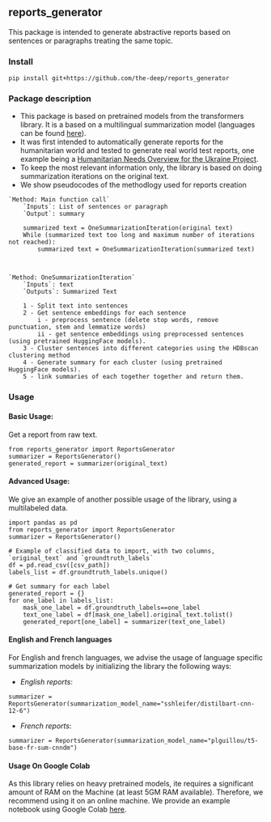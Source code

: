 ## reports_generator
This package is intended to generate abstractive reports based on sentences or paragraphs treating the same topic.

### Install

```posh
pip install git+https://github.com/the-deep/reports_generator
```

### Package description
- This package is based on pretrained models from the transformers library. 
It is a based on a multilingual summarization model (languages can be found [here](https://huggingface.co/csebuetnlp/mT5_multilingual_XLSum)). 
- It was first intended to automatically generate reports for the humanitarian world and tested to generate real world test reports, one example being a
[Humanitarian Needs Overview for the Ukraine Project](https://drive.google.com/file/d/1TZzRyRdNYxF0etbfmqd1BtqL4V3uT6Ob/view?usp=sharing).
- To keep the most relevant information only, the library is based on doing summarization iterations on the original text. 
- We show pseudocodes of the methodlogy used for reports creation
```
`Method: Main function call`
    `Inputs`: List of sentences or paragraph
    `Output`: summary
    
    summarized text = OneSummarizationIteration(original text)
    While (summarized text too long and maximum number of iterations not reached):
        summarized text = OneSummarizationIteration(summarized text)
        
        
        
`Method: OneSummarizationIteration`
    `Inputs`: text
    `Outputs`: Summarized Text
    
    1 - Split text into sentences
    2 - Get sentence embeddings for each sentence
        i - preprocess sentence (delete stop words, remove punctuation, stem and lemmatize words)
        ii - get sentence embeddings using preprocessed sentences (using pretrained HuggingFace models).
    3 - Cluster sentences into different categories using the HDBscan clustering method
    4 - Generate summary for each cluster (using pretrained HuggingFace models).
    5 - link summaries of each together together and return them.
```

### Usage
#### Basic Usage:
Get a report from raw text.
```
from reports_generator import ReportsGenerator
summarizer = ReportsGenerator()    
generated_report = summarizer(original_text)
```
#### Advanced Usage:
We give an example of another possible usage of the library, using a multilabeled data. 
```
import pandas as pd
from reports_generator import ReportsGenerator
summarizer = ReportsGenerator()

# Example of classified data to import, with two columns, `original_text` and `groundtruth_labels` 
df = pd.read_csv([csv_path]) 
labels_list = df.groundtruth_labels.unique()

# Get summary for each label
generated_report = {}
for one_label in labels_list:
    mask_one_label = df.groundtruth_labels==one_label
    text_one_label = df[mask_one_label].original_text.tolist()
    generated_report[one_label] = summarizer(text_one_label)
```
#### English and French languages
For English and french languages, we advise the usage of language specific summarization models by initializing the library the following ways:
* _English reports_:
```
summarizer = ReportsGenerator(summarization_model_name="sshleifer/distilbart-cnn-12-6") 
```
* _French reports_:
```
summarizer = ReportsGenerator(summarization_model_name="plguillou/t5-base-fr-sum-cnndm") 
```

#### Usage On Google Colab
As this library relies on heavy pretrained models, ite requires a significant amount of RAM
on the Machine (at least 5GM RAM available). Therefore, we recommend using it on an online machine.
We provide an example notebook using Google Colab [here](https://colab.research.google.com/drive/10WOGeG7rNapZN0Ex2Al6UdgaExUPjH5o?usp=sharing).

